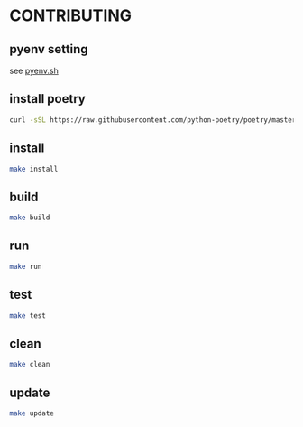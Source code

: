 
# CONTRIBUTING

## pyenv setting

see [pyenv.sh](script/pyenv.sh)

## install poetry

```bash
curl -sSL https://raw.githubusercontent.com/python-poetry/poetry/master/get-poetry.py | python -
```

## install

```bash
make install
```

## build

```bash
make build
```

## run

```bash
make run
```

## test

```bash
make test
```

## clean

```bash
make clean
```

## update

```bash
make update
```
